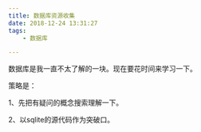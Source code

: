 ```yaml
---
title: 数据库资源收集
date: 2018-12-24 13:31:27
tags:
	- 数据库

---
```




数据库是我一直不太了解的一块。现在要花时间来学习一下。

策略是：

1、先把有疑问的概念搜索理解一下。

2、以sqlite的源代码作为突破口。




